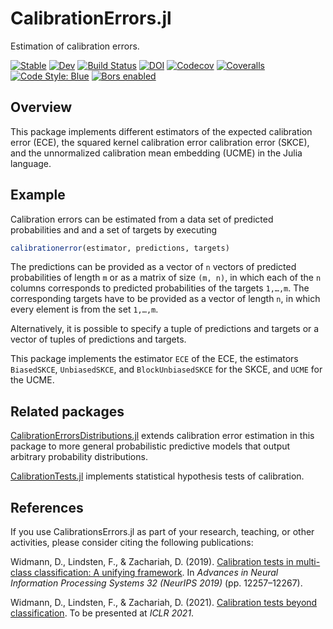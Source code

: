 # CalibrationErrors.jl

Estimation of calibration errors.

[![Stable](https://img.shields.io/badge/docs-stable-blue.svg)](https://devmotion.github.io/CalibrationErrors.jl/stable)
[![Dev](https://img.shields.io/badge/docs-dev-blue.svg)](https://devmotion.github.io/CalibrationErrors.jl/dev)
[![Build Status](https://github.com/devmotion/CalibrationErrors.jl/workflows/CI/badge.svg)](https://github.com/devmotion/CalibrationErrors.jl/actions?query=workflow%3ACI+branch%3Amaster)
[![DOI](https://zenodo.org/badge/188981243.svg)](https://zenodo.org/badge/latestdoi/188981243)
[![Codecov](https://codecov.io/gh/devmotion/CalibrationErrors.jl/branch/master/graph/badge.svg)](https://codecov.io/gh/devmotion/CalibrationErrors.jl)
[![Coveralls](https://coveralls.io/repos/github/devmotion/CalibrationErrors.jl/badge.svg?branch=master)](https://coveralls.io/github/devmotion/CalibrationErrors.jl?branch=master)
[![Code Style: Blue](https://img.shields.io/badge/code%20style-blue-4495d1.svg)](https://github.com/invenia/BlueStyle)
[![Bors enabled](https://bors.tech/images/badge_small.svg)](https://app.bors.tech/repositories/24611)

## Overview

This package implements different estimators of the expected calibration error
(ECE), the squared kernel calibration error calibration error (SKCE), and the
unnormalized calibration mean embedding (UCME) in the Julia language.

## Example

Calibration errors can be estimated from a data set of predicted probabilities
and and a set of targets by executing
```julia
calibrationerror(estimator, predictions, targets)
```

The predictions can be provided as a vector of `n` vectors of predicted probabilities
of length `m` or as a matrix of size `(m, n)`, in which each of the `n` columns corresponds
to predicted probabilities of the targets `1,…,m`. The corresponding targets have to be
provided as a vector of length `n`, in which every element is from the set `1,…,m`.

Alternatively, it is possible to specify a tuple of predictions and targets or a vector of
tuples of predictions and targets.

This package implements the estimator `ECE` of the ECE, the estimators
`BiasedSKCE`, `UnbiasedSKCE`, and `BlockUnbiasedSKCE` for the SKCE, and `UCME` for the
UCME.

## Related packages

[CalibrationErrorsDistributions.jl](https://github.com/devmotion/CalibrationErrorsDistributions.jl)
extends calibration error estimation in this package to more general probabilistic
predictive models that output arbitrary probability distributions.

[CalibrationTests.jl](https://github.com/devmotion/CalibrationTests.jl) implements
statistical hypothesis tests of calibration.

## References

If you use CalibrationsErrors.jl as part of your research, teaching, or other activities,
please consider citing the following publications:

Widmann, D., Lindsten, F., & Zachariah, D. (2019). [Calibration tests in multi-class
classification: A unifying framework](https://proceedings.neurips.cc/paper/2019/hash/1c336b8080f82bcc2cd2499b4c57261d-Abstract.html). In
*Advances in Neural Information Processing Systems 32 (NeurIPS 2019)* (pp. 12257–12267).

Widmann, D., Lindsten, F., & Zachariah, D. (2021).
[Calibration tests beyond classification](https://openreview.net/forum?id=-bxf89v3Nx).
To be presented at *ICLR 2021*.
